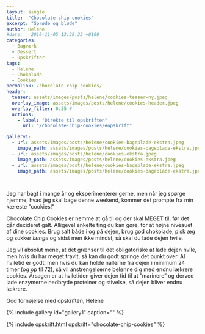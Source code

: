 ```yaml
---
layout: single
title:  "Chocolate chip cookies"
excerpt: "Sprøde og bløde"
author: Helene
#date:   2019-11-05 13:39:33 +0100
categories:  
  - Bagværk
  - Dessert
  - Opskrifter  
tags: 
  - Helene
  - Chokolade
  - Cookies
permalink: /chocolate-chip-cookies/
header:
  teaser: assets/images/posts/helene/cookies-teaser-ny.jpeg
  overlay_image: assets/images/posts/helene/cookies-header.jpeg
  overlay_filter: 0.35 # 
  actions:
    - label: "Direkte til opskriften"
      url: "/chocolate-chip-cookies/#opskrift"

gallery1:
  - url: assets/images/posts/helene/cookies-bageplade-ekstra.jpeg
    image_path: assets/images/posts/helene/cookies-bageplade-ekstra.jpeg
  - url: assets/images/posts/helene/cookies-ekstra.jpeg
    image_path: assets/images/posts/helene/cookies-ekstra.jpeg
  - url: assets/images/posts/helene/cookies-bageplade-ekstra.jpeg
    image_path: assets/images/posts/helene/cookies-bageplade-ekstra.jpeg

---
```


Jeg har bagt i mange år og eksperimenterer gerne, men når jeg spørge hjemme, hvad jeg skal bage denne weekend, kommer det prompte fra min kæreste "cookies!"

Chocolate Chip Cookies er nemme at gå til og der skal MEGET til, før det går decideret galt. Alligevel enkelte ting du kan gøre, for at højne niveauet af dine cookies. Brug salt både i og på dejen, brug god chokolade, pisk æg og sukker _længe_ og sidst men ikke mindst, så skal du lade dejen hvile.

Jeg vil absolut mene, at det grænser til det obligatoriske at lade dejen hvile, men hvis du har meget travlt, så kan du godt springe det punkt over. Al hviletid er godt, men hvis du kan holde nallerne fra dejen i minimum 24 timer (og op til 72), så vil anstrengelserne belønne dig med endnu lækrere cookies. Årsagen er at hviletiden giver dejen tid til at ”marinere” og derved lade enzymerne nedbryde proteiner og stivelse, så dejen bliver endnu lækrere.

God fornøjelse med opskriften,
Helene

{% include gallery id="gallery1"  caption="" %}

{% include opskrift.html opskrift="chocolate-chip-cookies" %}